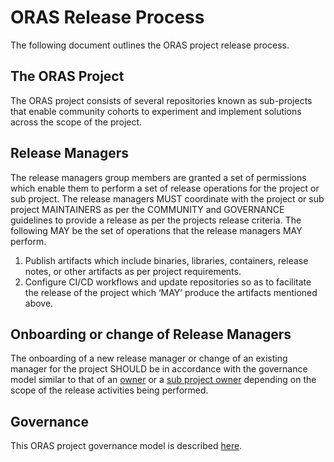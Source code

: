 # ORAS Release Process

The following document outlines the ORAS project release process.

## The ORAS Project

The ORAS project consists of several repositories known as sub-projects that
enable community cohorts to experiment and implement solutions across the scope
of the project.

## Release Managers

The release managers group members are granted a set of permissions which enable
them to perform a set of release operations for the project or sub project.
The release managers MUST coordinate with the project or sub project MAINTAINERS
as per the COMMUNITY and GOVERNANCE guidelines to provide a release as per the
projects release criteria. The following MAY be the set of operations that the
release managers MAY perform.

1. Publish artifacts which include binaries, libraries, containers, release
notes, or other artifacts as per project requirements.
2. Configure CI/CD workflows and update repositories so as to facilitate the
release of the project which ‘MAY’ produce the artifacts mentioned above.

## Onboarding or change of Release Managers

The onboarding of a new release manager or change of an existing manager
for the project SHOULD be in accordance with the governance model similar
to that of an [owner] or a [sub project owner](sub-project-owner) depending on the scope of the release
activities being performed.

## Governance

This ORAS project governance model is described [here](governance).

[owner]: https://github.com/oras-project/community/blob/main/governance/GOVERNANCE.md#oras-org-owners
[sub-project-owner]: https://github.com/oras-project/community/blob/main/governance/GOVERNANCE.md#subproject-owners
[governance]: https://github.com/oras-project/community/blob/main/governance/GOVERNANCE.md
